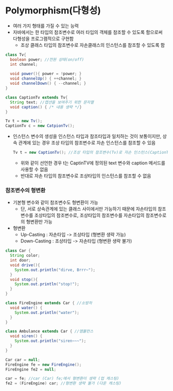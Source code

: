 # Polymorphism(다형성)

- 여러 가지 형태를 가질 수 있는 능력
- 자바에서는 한 타입의 참조변수로 여러 타입의 객체를 참조할 수 있도록 함으로써 다형성을 프로그램적으로 구현함
  - 조상 클래스 타입의 참조변수로 자손클래스의 인스턴스를 참조할 수 있도록 함

```java
class Tv{
  boolean power; //전원 상태(on/off)
  int channel;
  
  void power(){ power = !power; }
  void channelUp() { ++channel; }
  void channelDown() { --channel; }
}

class CaptionTv extends Tv{
  String text; //캡션을 보여주기 위한 문자열
  void caption() { /* 내용 생략 */}
}

Tv t = new Tv();
CaptionTv c = new CatpionTv();
```

- 인스턴스 변수의 생성을 인스턴스 타입과 참조타입과 일치하는 것이 보통이지만, 상속 관계에 있는 경우 조상 타입의 참조변수로 자손 인스턴스를 참조할 수 있음

  ```java
  Tv t = new CaptionTv(); //조상 타입의 참조변수(Tv)로 자손 인스턴스(CaptionTv) 참조
  ```

  - 위와 같이 선언한 경우 t는 CaptinTV에 정의된 text 변수와 caption 메서드를 사용할 수 없음
  - 반대로 자손 타입의 참조변수로 조상타입의 인스턴스를 참조할 수 없음

### 참조변수의 형변환

- 기본형 변수와 같이 참조변수도 형변환이 가능
  - 단, 서로 상속관계에 있는 클래스 사이에서만 가능하기 때문에 자손타입의 참조변수를 조상타입의 참조변수로, 조상타입의 참조변수를 자손타입의 참조변수로의 형변환만 가능
- 형변환
  - Up-Casting : 자손타입 -> 조상타입 (형변환 생략 가능)
  - Down-Casting : 조상타입 -> 자손타입 (형변환 생략 불가)

```java
class Car {
  String color;
  int door;
  void drive(){
    System.out.println("dirve, Brrr~");
  }
  void stop(){
    System.out.println("stop!");
  }
}

class FireEngine extends Car { //소방차
  void water() {
  	System.out.println("water");
  }
}

class Ambulance extends Car { //앰뷸런스
  void siren() {
    System.out.println("siren~~~");
  }
}

Car car = null;
FireEngine fe = new FireEngine();
FireEngine fe2 = null;

car = fe; //car (Car) fe;에서 형변환이 생략 (업 캐스팅)
fe2 = (FireEngine) car; //형변환 생략 불가 (다운 캐스팅)
```